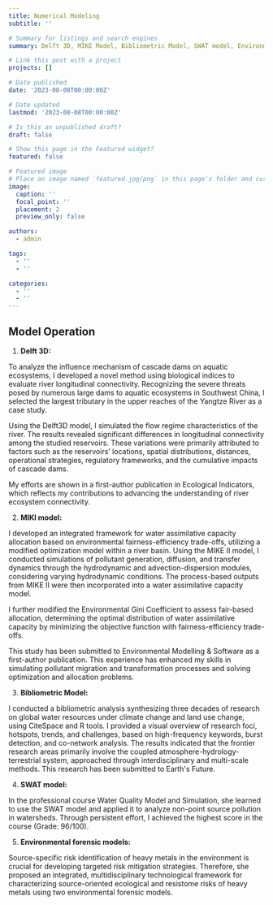 ```yaml
---
title: Numerical Modeling
subtitle: ''

# Summary for listings and search engines
summary: Delft 3D, MIKE Model, Bibliometric Model, SWAT model, Environmental forensic models.

# Link this post with a project
projects: []

# Date published
date: '2023-08-08T00:00:00Z'

# Date updated
lastmod: '2023-08-08T00:00:00Z'

# Is this an unpublished draft?
draft: false

# Show this page in the Featured widget?
featured: false

# Featured image
# Place an image named `featured.jpg/png` in this page's folder and customize its options here.
image:
  caption: ''
  focal_point: ''
  placement: 2
  preview_only: false

authors:
  - admin

tags:
  - ''
  - ''

categories:
  - ''
  - ''
---
```


## Model Operation
1. **Delft 3D:** 

To analyze the influence mechanism of cascade dams on aquatic ecosystems, I developed a novel method using biological indices to evaluate river longitudinal connectivity. Recognizing the severe threats posed by numerous large dams to aquatic ecosystems in Southwest China, I selected the largest tributary in the upper reaches of the Yangtze River as a case study.

Using the Delft3D model, I simulated the flow regime characteristics of the river. The results revealed significant differences in longitudinal connectivity among the studied reservoirs. These variations were primarily attributed to factors such as the reservoirs’ locations, spatial distributions, distances, operational strategies, regulatory frameworks, and the cumulative impacts of cascade dams.

My efforts are shown in a first-author publication in Ecological Indicators, which reflects my contributions to advancing the understanding of river ecosystem connectivity.

2. **MIKI model:** 

I developed an integrated framework for water assimilative capacity allocation based on environmental fairness-efficiency trade-offs, utilizing a modified optimization model within a river basin. Using the MIKE II model, I conducted simulations of pollutant generation, diffusion, and transfer dynamics through the hydrodynamic and advection-dispersion modules, considering varying hydrodynamic conditions. The process-based outputs from MIKE II were then incorporated into a water assimilative capacity model.

I further modified the Environmental Gini Coefficient to assess fair-based allocation, determining the optimal distribution of water assimilative capacity by minimizing the objective function with fairness-efficiency trade-offs.

This study has been submitted to Environmental Modelling & Software as a first-author publication. This experience has enhanced my skills in simulating pollutant migration and transformation processes and solving optimization and allocation problems.


3. **Bibliometric Model:** 

I conducted a bibliometric analysis synthesizing three decades of research on global water resources under climate change and land use change, using CiteSpace and R tools. I provided a visual overview of research foci, hotspots, trends, and challenges, based on high-frequency keywords, burst detection, and co-network analysis. The results indicated that the frontier research areas primarily involve the coupled atmosphere-hydrology-terrestrial system, approached through interdisciplinary and multi-scale methods. This research has been submitted to Earth's Future.

4. **SWAT model:** 

In the professional course Water Quality Model and Simulation, she learned to use the SWAT model and applied it to analyze non-point source pollution in watersheds. Through persistent effort, I achieved the highest score in the course (Grade: 96/100).

5. **Environmental forensic models:** 

Source-specific risk identification of heavy metals in the environment is crucial for developing targeted risk mitigation strategies. Therefore, she proposed an integrated, multidisciplinary technological framework for characterizing source-oriented ecological and resistome risks of heavy metals using two environmental forensic models.


